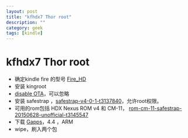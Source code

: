 ```yaml
---
layout: post
title: "kfhdx7 Thor root"
description: ""
category: geek
tags: [kindle]
---
```



# kfhdx7 Thor root

* 确定kindle fire 的型号 [Fire_HD](https://en.wikipedia.org/wiki/Fire_HD)
* 安装 kingroot
* [disable OTA](http://forum.xda-developers.com/showpost.php?p=59160158&postcount=1)，可以忽略
* 安装 safestrap ，[safestrap-v4-0-1-t3137840](http://forum.xda-developers.com/kindle-fire-hdx/development/recovery-safestrap-v4-0-1-t3137840)，允许root权限。
* 可用的rom包括 HDX Nexus ROM v4 和 CM-11， [rom-cm-11-safestrap-20150628-unofficial-t3145547](http://forum.xda-developers.com/kindle-fire-hdx/development/rom-cm-11-safestrap-20150628-unofficial-t3145547)
* 下载 [Gapps](http://opengapps.org/)，4.4 ，ARM
* wipe，刷入两个包

